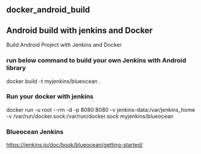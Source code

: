 ## docker_android_build

## Android build with jenkins and Docker
Build Android Project with Jenkins and Docker

### run below command to build your own Jenkins with Android library
docker build -t myjenkins/blueocean .

### Run your docker with jenkins
docker run  -u root   --rm  -d   -p 8080:8080   -v jenkins-data:/var/jenkins_home   -v /var/run/docker.sock:/var/run/docker.sock myjenkins/blueocean


### Blueocean Jenkins
https://jenkins.io/doc/book/blueocean/getting-started/
